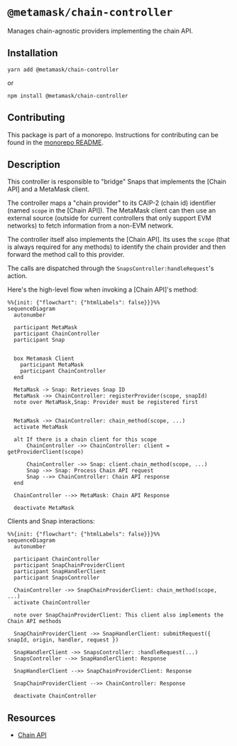 # `@metamask/chain-controller`

Manages chain-agnostic providers implementing the chain API.

## Installation

`yarn add @metamask/chain-controller`

or

`npm install @metamask/chain-controller`

## Contributing

This package is part of a monorepo. Instructions for contributing can be found in the [monorepo README](https://github.com/MetaMask/core#readme).

## Description

This controller is responsible to "bridge" Snaps that implements the [Chain API] and a MetaMask
client.

The controller maps a "chain provider" to its CAIP-2 (chain id) identifier
(named `scope` in the [Chain API]).
The MetaMask client can then use an external source (outside for current controllers that
only support EVM networks) to fetch information from a non-EVM network.

The controller itself also implements the [Chain API]. Its uses the `scope` (that is always
required for any methods) to identify the chain provider and then forward the method call to this
provider.

The calls are dispatched through the `SnapsController:handleRequest`'s action.

Here's the high-level flow when invoking a [Chain API]'s method:

```mermaid
%%{init: {"flowchart": {"htmlLabels": false}}}%%
sequenceDiagram
  autonumber

  participant MetaMask
  participant ChainController
  participant Snap


  box Metamask Client
    participant MetaMask
    participant ChainController
  end

  MetaMask -> Snap: Retrieves Snap ID
  MetaMask ->> ChainController: registerProvider(scope, snapId)
  note over MetaMask,Snap: Provider must be registered first


  MetaMask ->> ChainController: chain_method(scope, ...)
  activate MetaMask

  alt If there is a chain client for this scope
      ChainController ->> ChainController: client = getProviderClient(scope)

      ChainController ->> Snap: client.chain_method(scope, ...)
      Snap ->> Snap: Process Chain API request
      Snap -->> ChainController: Chain API response
  end

  ChainController -->> MetaMask: Chain API Response

  deactivate MetaMask
```

Clients and Snap interactions:

```mermaid
%%{init: {"flowchart": {"htmlLabels": false}}}%%
sequenceDiagram
  autonumber

  participant ChainController
  participant SnapChainProviderClient
  participant SnapHandlerClient
  participant SnapsController

  ChainController ->> SnapChainProviderClient: chain_method(scope, ...)
  activate ChainController

  note over SnapChainProviderClient: This client also implements the Chain API methods

  SnapChainProviderClient ->> SnapHandlerClient: submitRequest({ snapId, origin, handler, request })

  SnapHandlerClient ->> SnapsController: :handleRequest(...)
  SnapsController -->> SnapHandlerClient: Response

  SnapHandlerClient -->> SnapChainProviderClient: Response

  SnapChainProviderClient -->> ChainController: Response

  deactivate ChainController
```

## Resources

- [Chain API](https://github.com/MetaMask/chain-api/)
